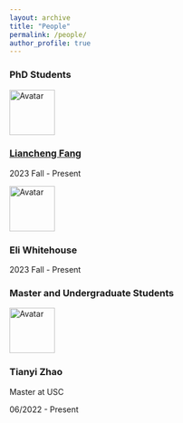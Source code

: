 ```yaml
---
layout: archive
title: "People"
permalink: /people/
author_profile: true
---
```


### PhD Students 
<div class="uk-grid-small uk-child-width-1-4@s" uk-grid>
	<div class="uk-card uk-card-default uk-width-1-3@m">
	    <div class="uk-card-header">
	        <div class="uk-grid-small uk-flex-middle" uk-grid>
		        <div class="uk-grid-medium uk-flex-middle" uk-grid>
		            <div class="uk-width-auto">
		                <img class="uk-border-circle" src="//images/Liancheng_photo.jpg" width="80" height="80" alt="Avatar">
		            </div>
		            <div class="uk-width-expand">
                  <h3 class="uk-card-title uk-margin-remove-bottom"><a href="https://fangliancheng.github.io/">Liancheng Fang</a></h3>
		                <p class="uk-text-meta uk-margin-remove-top">
		                    2023 Fall - Present
		                </p>
		            </div>
		        </div>
	        </div>
	    </div>
	</div>
  
  <div class="uk-card uk-card-default uk-width-1-3@m">
	    <div class="uk-card-header">
	        <div class="uk-grid-small uk-flex-middle" uk-grid>
		        <div class="uk-grid-medium uk-flex-middle" uk-grid>
		            <div class="uk-width-auto">
		                <img class="uk-border-circle" src="//images/FB_IMG_1619195694795__01.jpg" width="80" height="80" alt="Avatar">
		            </div>
		            <div class="uk-width-expand">
		                <h3 class="uk-card-title uk-margin-remove-bottom">Eli Whitehouse</h3>
		                <p class="uk-text-meta uk-margin-remove-top">
		                    2023 Fall - Present
		                </p>
		            </div>
		        </div>
	        </div>
	    </div>
	</div>
</div>


### Master and Undergraduate Students
<div class="uk-grid-small uk-child-width-1-4@s" uk-grid>
	<div class="uk-card uk-card-default uk-width-1-3@m">
	    <div class="uk-card-header">
	        <div class="uk-grid-small uk-flex-middle" uk-grid>
		        <div class="uk-grid-medium uk-flex-middle" uk-grid>
		            <div class="uk-width-auto">
		                <img class="uk-border-circle" src="//images/Liancheng_photo.jpg" width="80" height="80" alt="Avatar">
		            </div>
		            <div class="uk-width-expand">
                  <h3 class="uk-card-title uk-margin-remove-bottom">Tianyi Zhao</h3>
                    <p class="uk-text-meta uk-margin-remove-top">
		                    Master at USC
		                </p>
		                <p class="uk-text-meta uk-margin-remove-top">
		                    06/2022 - Present
		                </p>
		            </div>
            		</div>
	        </div>
	    </div>
	</div>
</div>
